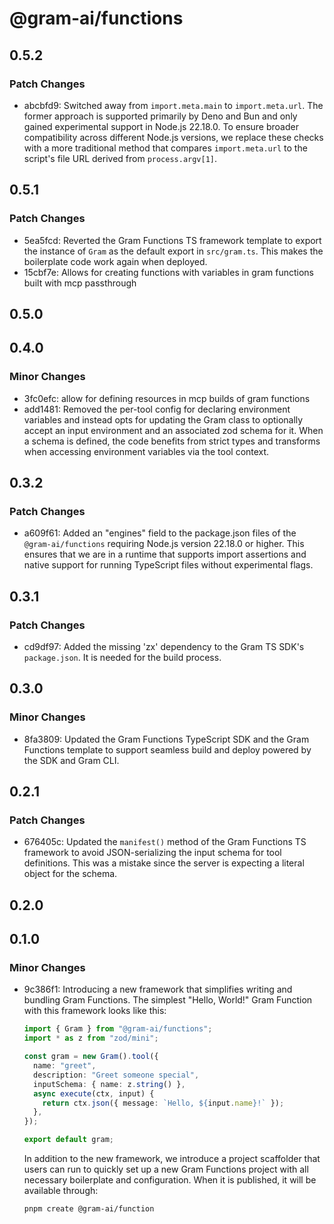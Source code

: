 # @gram-ai/functions

## 0.5.2

### Patch Changes

- abcbfd9: Switched away from `import.meta.main` to `import.meta.url`. The former approach
  is supported primarily by Deno and Bun and only gained experimental support in
  Node.js 22.18.0. To ensure broader compatibility across different Node.js
  versions, we replace these checks with a more traditional method that compares
  `import.meta.url` to the script's file URL derived from `process.argv[1]`.

## 0.5.1

### Patch Changes

- 5ea5fcd: Reverted the Gram Functions TS framework template to export the instance of
  `Gram` as the default export in `src/gram.ts`. This makes the boilerplate code
  work again when deployed.
- 15cbf7e: Allows for creating functions with variables in gram functions built with mcp passthrough

## 0.5.0

## 0.4.0

### Minor Changes

- 3fc0efc: allow for defining resources in mcp builds of gram functions
- add1481: Removed the per-tool config for declaring environment variables and instead opts
  for updating the Gram class to optionally accept an input environment and an
  associated zod schema for it. When a schema is defined, the code benefits from
  strict types and transforms when accessing environment variables via the tool
  context.

## 0.3.2

### Patch Changes

- a609f61: Added an "engines" field to the package.json files of the `@gram-ai/functions`
  requiring Node.js version 22.18.0 or higher. This ensures that we are in a
  runtime that supports import assertions and native support for running
  TypeScript files without experimental flags.

## 0.3.1

### Patch Changes

- cd9df97: Added the missing 'zx' dependency to the Gram TS SDK's `package.json`. It is
  needed for the build process.

## 0.3.0

### Minor Changes

- 8fa3809: Updated the Gram Functions TypeScript SDK and the Gram Functions template to
  support seamless build and deploy powered by the SDK and Gram CLI.

## 0.2.1

### Patch Changes

- 676405c: Updated the `manifest()` method of the Gram Functions TS framework to avoid
  JSON-serializing the input schema for tool definitions. This was a mistake since
  the server is expecting a literal object for the schema.

## 0.2.0

## 0.1.0

### Minor Changes

- 9c386f1: Introducing a new framework that simplifies writing and bundling Gram Functions.
  The simplest "Hello, World!" Gram Function with this framework looks like this:

  ```typescript
  import { Gram } from "@gram-ai/functions";
  import * as z from "zod/mini";

  const gram = new Gram().tool({
    name: "greet",
    description: "Greet someone special",
    inputSchema: { name: z.string() },
    async execute(ctx, input) {
      return ctx.json({ message: `Hello, ${input.name}!` });
    },
  });

  export default gram;
  ```

  In addition to the new framework, we introduce a project scaffolder that users
  can run to quickly set up a new Gram Functions project with all necessary
  boilerplate and configuration. When it is published, it will be available
  through:

  ```
  pnpm create @gram-ai/function
  ```

